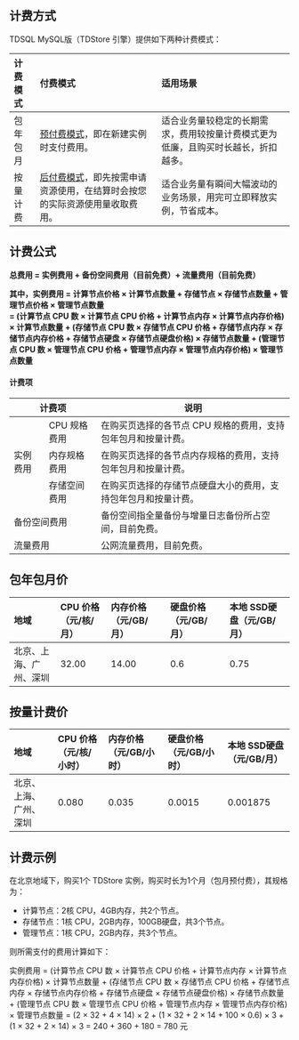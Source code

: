 
## 计费方式
TDSQL MySQL版（TDStore 引擎）提供如下两种计费模式：

| 计费模式 | 付费模式                                                     | 适用场景                                                     |
| :------- | :----------------------------------------------------------- | :----------------------------------------------------------- |
| 包年包月 | [预付费模式](https://cloud.tencent.com/document/product/555/9618)，即在新建实例时支付费用。 | 适合业务量较稳定的长期需求，费用较按量计费模式更为低廉，且购买时长越长，折扣越多。 |
| 按量计费 | [后付费模式](https://cloud.tencent.com/document/product/555/9617)，即先按需申请资源使用，在结算时会按您的实际资源使用量收取费用。 | 适合业务量有瞬间大幅波动的业务场景，用完可立即释放实例，节省成本。 |

## 计费公式

**总费用 = 实例费用 + 备份空间费用（目前免费）+ 流量费用（目前免费）**

**其中，实例费用 = 计算节点价格 × 计算节点数量 + 存储节点 × 存储节点数量 + 管理节点价格 × 管理节点数量**  
**= (计算节点 CPU 数 × 计算节点 CPU 价格 + 计算节点内存 × 计算节点内存价格) × 计算节点数量 + (存储节点 CPU 数 × 存储节点 CPU 价格 + 存储节点内存 × 存储节点内存价格 + 存储节点硬盘 × 存储节点硬盘价格) × 存储节点数量 + (管理节点 CPU 数 × 管理节点 CPU 价格 + 管理节点内存 × 管理节点内存价格) × 管理节点数量**

#### 计费项
<table>
<thead><tr><th colspan=2>计费项</th><th >说明</th></tr></thead>
<tbody><tr>
<td  rowspan=3>实例费用</td>
<td>CPU 规格费用</td>
<td>在购买页选择的各节点 CPU 规格的费用，支持包年包月和按量计费。</td></tr>
<tr>
<td>内存规格费用</td>
<td>在购买页选择的各节点内存规格的费用，支持包年包月和按量计费。</td></tr>
<tr>
<td>存储空间费用</td>
<td>在购买页选择的存储节点硬盘大小的费用，支持包年包月和按量计费。</td></tr>
<tr>
<td colspan=2>备份空间费用</td>
<td>备份空间指全量备份与增量日志备份所占空间，目前免费。</td></tr>
<tr>
<td colspan=2>流量费用</td>
<td>公网流量费用，目前免费。</td></tr>
</tbody></table>

## 包年包月价
| 地域                   | CPU 价格（元/核/月） | 内存价格（元/GB/月） | 硬盘价格（元/GB/月） | 本地 SSD硬盘（元/GB/月） |
| :--------------------- | :------------------- | :------------------- | :------------------- | :------------------- |
| 北京、上海、广州、深圳 | 32.00                | 14.00                | 0.6                  | 0.75          |

## 按量计费价
| 地域                   | CPU 价格（元/核/小时） | 内存价格（元/GB/小时） | 硬盘价格（元/GB/小时） |本地 SSD硬盘（元/GB/月） |
| :--------------------- | :--------------------- | :--------------------- | :--------------------- | :--------------------- |
| 北京、上海、广州、深圳 | 0.080                  | 0.035                  | 0.0015                 | 0.001875   |

## 计费示例
在北京地域下，购买1个 TDStore 实例，购买时长为1个月（包月预付费），其规格为：
- 计算节点：2核 CPU，4GB内存，共2个节点。
- 存储节点：1核 CPU，2GB内存，100GB硬盘，共3个节点。
- 管理节点：1核 CPU，2GB内存，共3个节点。

则所需支付的费用计算如下：

实例费用 = (计算节点 CPU 数 × 计算节点 CPU 价格 + 计算节点内存 × 计算节点内存价格) × 计算节点数量 + (存储节点 CPU 数 × 存储节点 CPU 价格 + 存储节点内存 × 存储节点内存价格 + 存储节点硬盘 × 存储节点硬盘价格) × 存储节点数量 + (管理节点 CPU 数 × 管理节点 CPU 价格 + 管理节点内存 × 管理节点内存价格) × 管理节点数量
= (2 × 32 + 4 × 14) × 2 + (1 × 32 + 2 × 14 + 100 × 0.6) × 3 + (1 × 32 + 2 × 14) × 3 = 240 + 360 + 180 = 780 元

